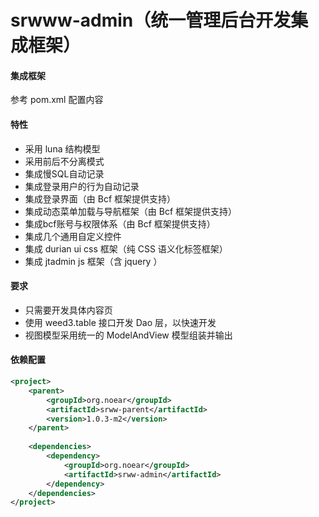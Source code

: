 
# srwww-admin（统一管理后台开发集成框架）

#### 集成框架

参考 pom.xml 配置内容

#### 特性

* 采用 luna 结构模型
* 采用前后不分离模式 
* 集成慢SQL自动记录
* 集成登录用户的行为自动记录  
* 集成登录界面（由 Bcf 框架提供支持）
* 集成动态菜单加载与导航框架（由 Bcf 框架提供支持）
* 集成bcf账号与权限体系（由 Bcf 框架提供支持）
* 集成几个通用自定义控件  
* 集成 durian ui css 框架（纯 CSS 语义化标签框架）
* 集成 jtadmin js 框架（含 jquery ）  

#### 要求

* 只需要开发具体内容页
* 使用 weed3.table 接口开发 Dao 层，以快速开发
* 视图模型采用统一的 ModelAndView 模型组装并输出

#### 依赖配置

```xml
<project>
    <parent>
        <groupId>org.noear</groupId>
        <artifactId>srww-parent</artifactId>
        <version>1.0.3-m2</version>
    </parent>
    
    <dependencies>
        <dependency>
            <groupId>org.noear</groupId>
            <artifactId>srww-admin</artifactId>
        </dependency>
    </dependencies>
</project>
```
